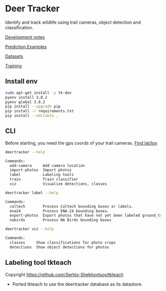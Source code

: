 # Deer Tracker

Identify and track wildlife using trail cameras, object detection and classification.

[Development notes](docs/NOTES.md)

[Prediction Examples](docs/EXAMPLES.md)

[Datasets](docs/DATASETS.md)

[Training](docs/TRAINING.md)

## Install env

```bash
sudo apt-get install -y tk-dev
pyenv install 3.8.2
pyenv global 3.8.2
pip install --upgrade pip
pip install -r requirements.txt
pip install --editable .
```

## CLI

Before starting, you need the gps coords of your trail cameras. [Find lat/lon](https://www.latlong.net/)

```bash
deertracker --help

Commands:
  add-camera     Add camera location
  import-photos  Import photos
  label          Labeling tools
  train          Train classifier
  viz            Visualize detections, classes
```

```bash
deertracker label --help

Commands:
  caltech        Process Caltech bounding boxes or labels.
  ena24          Process ENA-24 bounding boxes.
  export-photos  Export photos that have not yet been labeled ground_truth
  nabirds        Process NA Birds bounding boxes
```

```bash
deertracker viz --help

Commands:
  classes     Show classifications for photo crops
  detections  Show object detections for photos
```

## Labeling tool tkteach

Copyright https://github.com/Serhiy-Shekhovtsov/tkteach

* Ported tkteach to use the deertracker database as its datastore.
